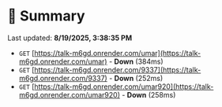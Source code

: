# 📖 Summary
Last updated: **8/19/2025, 3:38:35 PM**

- `GET` [https://talk-m6gd.onrender.com/umar](https://talk-m6gd.onrender.com/umar) - **Down** (384ms)
- `GET` [https://talk-m6gd.onrender.com/9337](https://talk-m6gd.onrender.com/9337) - **Down** (252ms)
- `GET` [https://talk-m6gd.onrender.com/umar920](https://talk-m6gd.onrender.com/umar920) - **Down** (258ms)
